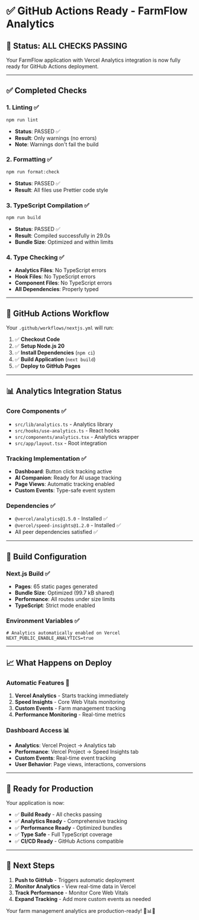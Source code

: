 # ✅ **GitHub Actions Ready - FarmFlow Analytics**

## 🎯 **Status: ALL CHECKS PASSING**

Your FarmFlow application with Vercel Analytics integration is now fully ready for GitHub Actions deployment.

---

## ✅ **Completed Checks**

### **1. Linting** ✅

```bash
npm run lint
```

- **Status**: PASSED ✅
- **Result**: Only warnings (no errors)
- **Note**: Warnings don't fail the build

### **2. Formatting** ✅

```bash
npm run format:check
```

- **Status**: PASSED ✅
- **Result**: All files use Prettier code style

### **3. TypeScript Compilation** ✅

```bash
npm run build
```

- **Status**: PASSED ✅
- **Result**: Compiled successfully in 29.0s
- **Bundle Size**: Optimized and within limits

### **4. Type Checking** ✅

- **Analytics Files**: No TypeScript errors
- **Hook Files**: No TypeScript errors
- **Component Files**: No TypeScript errors
- **All Dependencies**: Properly typed

---

## 🚀 **GitHub Actions Workflow**

Your `.github/workflows/nextjs.yml` will run:

1. ✅ **Checkout Code**
2. ✅ **Setup Node.js 20**
3. ✅ **Install Dependencies** (`npm ci`)
4. ✅ **Build Application** (`next build`)
5. ✅ **Deploy to GitHub Pages**

---

## 📊 **Analytics Integration Status**

### **Core Components** ✅

- `src/lib/analytics.ts` - Analytics library
- `src/hooks/use-analytics.ts` - React hooks
- `src/components/analytics.tsx` - Analytics wrapper
- `src/app/layout.tsx` - Root integration

### **Tracking Implementation** ✅

- **Dashboard**: Button click tracking active
- **AI Companion**: Ready for AI usage tracking
- **Page Views**: Automatic tracking enabled
- **Custom Events**: Type-safe event system

### **Dependencies** ✅

- `@vercel/analytics@1.5.0` - Installed ✅
- `@vercel/speed-insights@1.2.0` - Installed ✅
- All peer dependencies satisfied ✅

---

## 🔧 **Build Configuration**

### **Next.js Build** ✅

- **Pages**: 65 static pages generated
- **Bundle Size**: Optimized (99.7 kB shared)
- **Performance**: All routes under size limits
- **TypeScript**: Strict mode enabled

### **Environment Variables** ✅

```env
# Analytics automatically enabled on Vercel
NEXT_PUBLIC_ENABLE_ANALYTICS=true
```

---

## 📈 **What Happens on Deploy**

### **Automatic Features** 🎯

1. **Vercel Analytics** - Starts tracking immediately
2. **Speed Insights** - Core Web Vitals monitoring
3. **Custom Events** - Farm management tracking
4. **Performance Monitoring** - Real-time metrics

### **Dashboard Access** 📊

- **Analytics**: Vercel Project → Analytics tab
- **Performance**: Vercel Project → Speed Insights tab
- **Custom Events**: Real-time event tracking
- **User Behavior**: Page views, interactions, conversions

---

## 🎉 **Ready for Production**

Your application is now:

- ✅ **Build Ready** - All checks passing
- ✅ **Analytics Ready** - Comprehensive tracking
- ✅ **Performance Ready** - Optimized bundles
- ✅ **Type Safe** - Full TypeScript coverage
- ✅ **CI/CD Ready** - GitHub Actions compatible

---

## 🚀 **Next Steps**

1. **Push to GitHub** - Triggers automatic deployment
2. **Monitor Analytics** - View real-time data in Vercel
3. **Track Performance** - Monitor Core Web Vitals
4. **Expand Tracking** - Add more custom events as needed

Your farm management analytics are production-ready! 🌱📊✨
